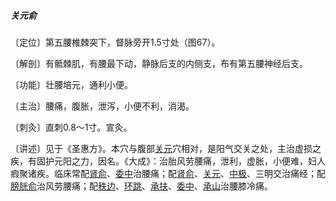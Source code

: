 ##### 关元俞

〔定位〕第五腰椎棘突下，督脉旁开1.5寸处（图67）。

〔解剖〕有骶棘肌，有腰最下动，静脉后支的内侧支，布有第五腰神经后支。

〔功能〕壮腰培元，通利小便。

〔主治〕腰痛，腹胀，泄泻，小便不利，消渴。

〔刺灸〕直刺0.8〜1寸。宣灸。

〔讲述〕见于《圣惠方》。本穴与腹部[关元](https://www.gmzyjc.com/read/zjs/zjs3.2.1-0.1.1.3.4.md)穴相对，是阳气交关之处，主治虚损之疾，有固护元阳之力，因名。《大成》：治胎风劳腰痛，泄利，虚胀，小便难，妇人瘕聚诸疾。临床常配[肾俞](https://www.gmzyjc.com/read/zjs/zjs3.1.7-8-0.0.1.3.23.md)、[委中](https://www.gmzyjc.com/read/zjs/zjs3.1.7-8-0.0.1.3.40.md)治腰痛；配[肾俞](https://www.gmzyjc.com/read/zjs/zjs3.1.7-8-0.0.1.3.23.md)、[关元](https://www.gmzyjc.com/read/zjs/zjs3.2.1-0.1.1.3.4.md)、[中极](https://www.gmzyjc.com/read/zjs/zjs3.2.1-0.1.1.3.3.md)、三明交治痛经；配[膀胱俞](https://www.gmzyjc.com/read/zjs/zjs3.1.7-8-0.0.1.3.28.md)治风劳腰痛；配[秩边](https://www.gmzyjc.com/read/zjs/zjs3.1.7-8-0.0.1.3.54.md)、[环跳](https://www.gmzyjc.com/read/zjs/zjs3.1.9-12-0.0.3.3.30.md)、[承扶](https://www.gmzyjc.com/read/zjs/zjs3.1.7-8-0.0.1.3.36.md)、[委中](https://www.gmzyjc.com/read/zjs/zjs3.1.7-8-0.0.1.3.40.md)、[承山](https://www.gmzyjc.com/read/zjs/zjs3.1.7-8-0.0.1.3.57.md)治腰膝冷痛。
